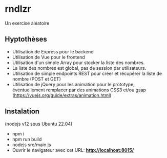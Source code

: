 # rndlzr
Un exercise aléatoire

## Hyptothèses
* Utilisation de Express pour le backend
* Utilisation de Vue pour le frontend
* Utilisation d'un simple Array pour stocker la liste des nombres.
* La liste des nombres est global, pas de session par utilisateurs.
* Utilisation de simple endpoints REST pour créer et récupérer la liste de nombre (POST et GET)
* Utilisation de jQuery pour les animation pour le prototype, éventuellement remplacer par des animations CSS3 et/ou gsap (https://vuejs.org/guide/extras/animation.html)

## Instalation

(nodejs v12 sous Ubuntu 22.04)

* npm i
* npm run build
* nodejs src/main.js
* Ouvrir le navigateur avec cet URL: **[http://localhost:8015/](http://localhost:8015/)** 
